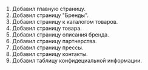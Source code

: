 1. Добавил главную страницу.
2. Добавил страницу "Бренды".
3. Добавил страницу к каталогом товаров.
4. Добавил страницу товара.
5. Добавил страницу описания бренда.
6. Добавил страницу партнерства.
7. Добавил страницу прессы.
8. Добавил страницу контакты.
9. Добавил таблицу конфидециальной информации.
